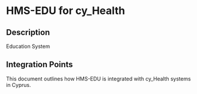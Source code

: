 # HMS-EDU for cy_Health

## Description

Education System

## Integration Points

This document outlines how HMS-EDU is integrated with cy_Health systems in Cyprus.
